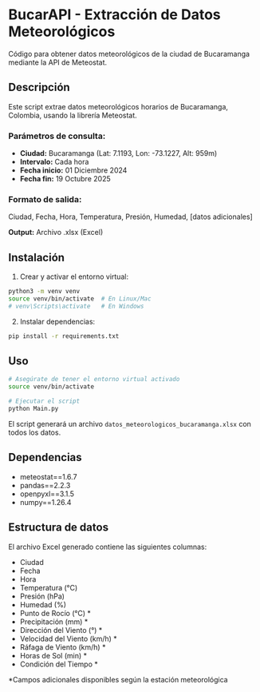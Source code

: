 # BucarAPI - Extracción de Datos Meteorológicos

Código para obtener datos meteorológicos de la ciudad de Bucaramanga mediante la API de Meteostat.

## Descripción

Este script extrae datos meteorológicos horarios de Bucaramanga, Colombia, usando la librería Meteostat.

### Parámetros de consulta:
- **Ciudad:** Bucaramanga (Lat: 7.1193, Lon: -73.1227, Alt: 959m)
- **Intervalo:** Cada hora
- **Fecha inicio:** 01 Diciembre 2024
- **Fecha fin:** 19 Octubre 2025

### Formato de salida:
Ciudad, Fecha, Hora, Temperatura, Presión, Humedad, [datos adicionales]

**Output:** Archivo .xlsx (Excel)

## Instalación

1. Crear y activar el entorno virtual:
```bash
python3 -m venv venv
source venv/bin/activate  # En Linux/Mac
# venv\Scripts\activate   # En Windows
```

2. Instalar dependencias:
```bash
pip install -r requirements.txt
```

## Uso

```bash
# Asegúrate de tener el entorno virtual activado
source venv/bin/activate

# Ejecutar el script
python Main.py
```

El script generará un archivo `datos_meteorologicos_bucaramanga.xlsx` con todos los datos.

## Dependencias

- meteostat==1.6.7
- pandas==2.2.3
- openpyxl==3.1.5
- numpy==1.26.4

## Estructura de datos

El archivo Excel generado contiene las siguientes columnas:
- Ciudad
- Fecha
- Hora
- Temperatura (°C)
- Presión (hPa)
- Humedad (%)
- Punto de Rocío (°C) *
- Precipitación (mm) *
- Dirección del Viento (°) *
- Velocidad del Viento (km/h) *
- Ráfaga de Viento (km/h) *
- Horas de Sol (min) *
- Condición del Tiempo *

*Campos adicionales disponibles según la estación meteorológica